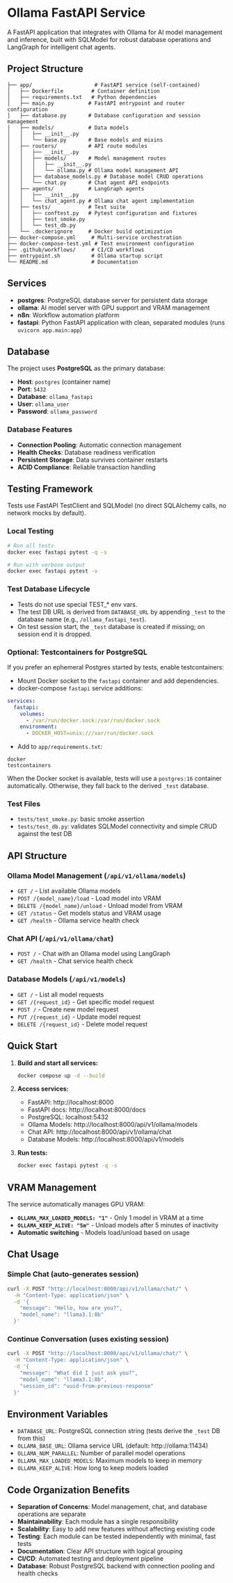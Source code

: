# Ollama FastAPI Service

A FastAPI application that integrates with Ollama for AI model management and inference, built with SQLModel for robust database operations and LangGraph for intelligent chat agents.

## Project Structure

```
├── app/                    # FastAPI service (self-contained)
│   ├── Dockerfile         # Container definition
│   ├── requirements.txt   # Python dependencies
│   ├── main.py           # FastAPI entrypoint and router configuration
│   ├── database.py       # Database configuration and session management
│   ├── models/           # Data models
│   │   ├── __init__.py
│   │   └── base.py       # Base models and mixins
│   ├── routers/          # API route modules
│   │   ├── __init__.py
│   │   ├── models/       # Model management routes
│   │   │   ├── __init__.py
│   │   │   └── ollama.py # Ollama model management API
│   │   ├── database_models.py # Database model CRUD operations
│   │   └── chat.py       # Chat agent API endpoints
│   ├── agents/           # LangGraph agents
│   │   ├── __init__.py
│   │   └── chat_agent.py # Ollama chat agent implementation
│   ├── tests/            # Test suite
│   │   ├── conftest.py   # Pytest configuration and fixtures
│   │   ├── test_smoke.py
│   │   └── test_db.py
│   └── .dockerignore     # Docker build optimization
├── docker-compose.yml     # Multi-service orchestration
├── docker-compose-test.yml # Test environment configuration
├── .github/workflows/     # CI/CD workflows
├── entrypoint.sh          # Ollama startup script
└── README.md              # Documentation
```

## Services

- **postgres**: PostgreSQL database server for persistent data storage
- **ollama**: AI model server with GPU support and VRAM management
- **n8n**: Workflow automation platform
- **fastapi**: Python FastAPI application with clean, separated modules (runs `uvicorn app.main:app`)

## Database

The project uses **PostgreSQL** as the primary database:
- **Host**: `postgres` (container name)
- **Port**: `5432`
- **Database**: `ollama_fastapi`
- **User**: `ollama_user`
- **Password**: `ollama_password`

### Database Features
- **Connection Pooling**: Automatic connection management
- **Health Checks**: Database readiness verification
- **Persistent Storage**: Data survives container restarts
- **ACID Compliance**: Reliable transaction handling

## Testing Framework

Tests use FastAPI TestClient and SQLModel (no direct SQLAlchemy calls, no network mocks by default).

### Local Testing
```bash
# Run all tests
docker exec fastapi pytest -q -s

# Run with verbose output
docker exec fastapi pytest -v
```

### Test Database Lifecycle
- Tests do not use special TEST_* env vars.
- The test DB URL is derived from `DATABASE_URL` by appending `_test` to the database name (e.g., `/ollama_fastapi_test`).
- On test session start, the `_test` database is created if missing; on session end it is dropped.

### Optional: Testcontainers for PostgreSQL
If you prefer an ephemeral Postgres started by tests, enable testcontainers:
- Mount Docker socket to the `fastapi` container and add dependencies.
- docker-compose `fastapi` service additions:
```yaml
services:
  fastapi:
    volumes:
      - /var/run/docker.sock:/var/run/docker.sock
    environment:
      - DOCKER_HOST=unix:///var/run/docker.sock
```
- Add to `app/requirements.txt`:
```
docker
testcontainers
```
When the Docker socket is available, tests will use a `postgres:16` container automatically. Otherwise, they fall back to the derived `_test` database.

### Test Files
- `tests/test_smoke.py`: basic smoke assertion
- `tests/test_db.py`: validates SQLModel connectivity and simple CRUD against the test DB

## API Structure

### Ollama Model Management (`/api/v1/ollama/models`)
- `GET /` - List available Ollama models
- `POST /{model_name}/load` - Load model into VRAM
- `DELETE /{model_name}/unload` - Unload model from VRAM
- `GET /status` - Get models status and VRAM usage
- `GET /health` - Ollama service health check

### Chat API (`/api/v1/ollama/chat`)
- `POST /` - Chat with an Ollama model using LangGraph
- `GET /health` - Chat service health check

### Database Models (`/api/v1/models`)
- `GET /` - List all model requests
- `GET /{request_id}` - Get specific model request
- `POST /` - Create new model request
- `PUT /{request_id}` - Update model request
- `DELETE /{request_id}` - Delete model request

## Quick Start

1. **Build and start all services:**
   ```bash
   docker compose up -d --build
   ```

2. **Access services:**
   - FastAPI: http://localhost:8000
   - FastAPI docs: http://localhost:8000/docs
   - PostgreSQL: localhost:5432
   - Ollama Models: http://localhost:8000/api/v1/ollama/models
   - Chat API: http://localhost:8000/api/v1/ollama/chat
   - Database Models: http://localhost:8000/api/v1/models

3. **Run tests:**
   ```bash
   docker exec fastapi pytest -q -s
   ```

## VRAM Management

The service automatically manages GPU VRAM:
- **`OLLAMA_MAX_LOADED_MODELS: "1"`** - Only 1 model in VRAM at a time
- **`OLLAMA_KEEP_ALIVE: "5m"`** - Unload models after 5 minutes of inactivity
- **Automatic switching** - Models load/unload based on usage

## Chat Usage

### Simple Chat (auto-generates session)
```bash
curl -X POST "http://localhost:8000/api/v1/ollama/chat/" \
  -H "Content-Type: application/json" \
  -d '{
    "message": "Hello, how are you?",
    "model_name": "llama3.1:8b"
  }'
```

### Continue Conversation (uses existing session)
```bash
curl -X POST "http://localhost:8000/api/v1/ollama/chat/" \
  -H "Content-Type: application/json" \
  -d '{
    "message": "What did I just ask you?",
    "model_name": "llama3.1:8b",
    "session_id": "uuid-from-previous-response"
  }'
```

## Environment Variables

- `DATABASE_URL`: PostgreSQL connection string (tests derive the `_test` DB from this)
- `OLLAMA_BASE_URL`: Ollama service URL (default: http://ollama:11434)
- `OLLAMA_NUM_PARALLEL`: Number of parallel model operations
- `OLLAMA_MAX_LOADED_MODELS`: Maximum models to keep in memory
- `OLLAMA_KEEP_ALIVE`: How long to keep models loaded

## Code Organization Benefits

- **Separation of Concerns**: Model management, chat, and database operations are separate
- **Maintainability**: Each module has a single responsibility
- **Scalability**: Easy to add new features without affecting existing code
- **Testing**: Each module can be tested independently with minimal, fast tests
- **Documentation**: Clear API structure with logical grouping
- **CI/CD**: Automated testing and deployment pipeline
- **Database**: Robust PostgreSQL backend with connection pooling and health checks